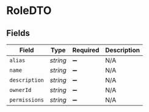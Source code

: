 # RoleDTO


## Fields

| Field              | Type               | Required           | Description        |
| ------------------ | ------------------ | ------------------ | ------------------ |
| `alias`            | *string*           | :heavy_minus_sign: | N/A                |
| `name`             | *string*           | :heavy_minus_sign: | N/A                |
| `description`      | *string*           | :heavy_minus_sign: | N/A                |
| `ownerId`          | *string*           | :heavy_minus_sign: | N/A                |
| `permissions`      | *string*           | :heavy_minus_sign: | N/A                |